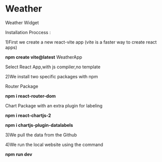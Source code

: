 # Weather
Weather Widget 


Installation Proccess : 

1)First we create a new react-vite app (vite is a faster way to create react apps)

  **npm create vite@latest** WeatherApp 
  
  Select React App,with js compiler,no template



2)We install two specific packages with npm 

Router Package

  **npm i react-router-dom**
  
  Chart Package with an extra plugin for labeling
  
  **npm i react-chartjs-2**
  
  **npm i chartjs-plugin-datalabels**



3)We pull the data from the Github 



4)We run the local website using the command

  **npm run dev** 
